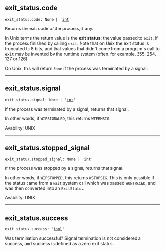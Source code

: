 

## exit\_status.code

<pre class="language-python"><code><span class="source python"><span class="meta qualified-name python"><span class="meta generic-name python">exit_status</span><span class="punctuation accessor dot python">.</span><span class="meta generic-name python">code</span></span><span class="punctuation separator annotation variable python">:</span> <span class="constant language python">None</span> <span class="keyword operator arithmetic python">|</span> <span class="meta string python"><span class="string quoted single python"><span class="punctuation definition string begin python">&#39;</span></span></span><span class="meta string python"><span class="string quoted single python"><a href="/lib/int">int</a><span class="punctuation definition string end python">&#39;</span></span></span></span></code></pre>

Returns the exit code of the process, if any.

In Unix terms the return value is the **exit status**: the value passed to `exit`, if the
process finished by calling `exit`.  Note that on Unix the exit status is truncated to 8
bits, and that values that didn't come from a program's call to `exit` may be invented by the
runtime system (often, for example, 255, 254, 127 or 126).

On Unix, this will return `None` if the process was terminated by a signal.

***

## exit\_status.signal

<pre class="language-python"><code><span class="source python"><span class="meta qualified-name python"><span class="meta generic-name python">exit_status</span><span class="punctuation accessor dot python">.</span><span class="meta generic-name python">signal</span></span><span class="punctuation separator annotation variable python">:</span> <span class="constant language python">None</span> <span class="keyword operator arithmetic python">|</span> <span class="meta string python"><span class="string quoted single python"><span class="punctuation definition string begin python">&#39;</span></span></span><span class="meta string python"><span class="string quoted single python"><a href="/lib/int">int</a><span class="punctuation definition string end python">&#39;</span></span></span></span></code></pre>

If the process was terminated by a signal, returns that signal.

In other words, if `WIFSIGNALED`, this returns `WTERMSIG`.

Avability: UNIX

***

## exit\_status.stopped\_signal

<pre class="language-python"><code><span class="source python"><span class="meta qualified-name python"><span class="meta generic-name python">exit_status</span><span class="punctuation accessor dot python">.</span><span class="meta generic-name python">stopped_signal</span></span><span class="punctuation separator annotation variable python">:</span> <span class="constant language python">None</span> <span class="keyword operator arithmetic python">|</span> <span class="meta string python"><span class="string quoted single python"><span class="punctuation definition string begin python">&#39;</span></span></span><span class="meta string python"><span class="string quoted single python"><a href="/lib/int">int</a><span class="punctuation definition string end python">&#39;</span></span></span></span></code></pre>

If the process was stopped by a signal, returns that signal.

In other words, if `WIFSTOPPED`, this returns `WSTOPSIG`.  This is only possible if the status came from
a `wait` system call which was passed `WUNTRACED`, and was then converted into an `ExitStatus`.

Avability: UNIX

***

## exit\_status.success

<pre class="language-python"><code><span class="source python"><span class="meta qualified-name python"><span class="meta generic-name python">exit_status</span><span class="punctuation accessor dot python">.</span><span class="meta generic-name python">success</span></span><span class="punctuation separator annotation variable python">:</span> <span class="meta string python"><span class="string quoted single python"><span class="punctuation definition string begin python">&#39;</span></span></span><span class="meta string python"><span class="string quoted single python"><a href="/lib/bool">bool</a><span class="punctuation definition string end python">&#39;</span></span></span></span></code></pre>

Was termination successful? Signal termination is not considered a success, and success is defined as a zero exit status.

